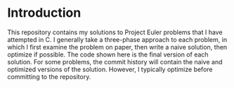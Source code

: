 Introduction
============

This repository contains my solutions to Project Euler problems that I
have attempted in C.  I generally take a three-phase approach to each
problem, in which I first examine the problem on paper, then write a
naive solution, then optimize if possible.  The code shown here is the
final version of each solution.  For some problems, the commit history
will contain the naive and optimized versions of the solution.  However,
I typically optimize before committing to the repository.
